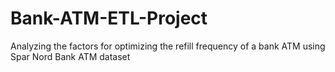 # Bank-ATM-ETL-Project
Analyzing the factors for optimizing the refill frequency of a bank ATM using Spar Nord Bank ATM dataset
